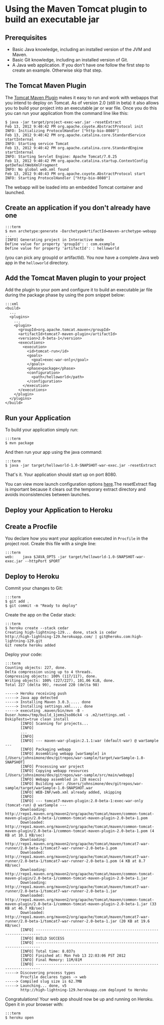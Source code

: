 # Using the Maven Tomcat plugin to build an executable jar

## Prerequisites

* Basic Java knowledge, including an installed version of the JVM and Maven.
* Basic Git knowledge, including an installed version of Git.
* A Java web application. If you don't have one follow the first step to create an example. Otherwise skip that step.

## The Tomcat Maven Plugin

The [Tomcat Maven Plugin](http://tomcat.apache.org/maven-plugin.html) makes it easy to run and work with webapps that you intend to deploy on Tomcat. As of version 2.0 (still in beta) it also allows you to build your project into an executable jar or war file. Once you do this you can run your application from the command line like this:

    $ java -jar target/project-exec-war.jar -resetExtract 
    Feb 13, 2012 9:40:42 PM org.apache.coyote.AbstractProtocol init
    INFO: Initializing ProtocolHandler ["http-bio-8080"]
    Feb 13, 2012 9:40:42 PM org.apache.catalina.core.StandardService startInternal
    INFO: Starting service Tomcat
    Feb 13, 2012 9:40:42 PM org.apache.catalina.core.StandardEngine startInternal
    INFO: Starting Servlet Engine: Apache Tomcat/7.0.25
    Feb 13, 2012 9:40:42 PM org.apache.catalina.startup.ContextConfig getDefaultWebXmlFragment
    INFO: No global web.xml found
    Feb 13, 2012 9:40:43 PM org.apache.coyote.AbstractProtocol start
    INFO: Starting ProtocolHandler ["http-bio-8080"]

The webapp will be loaded into an embedded Tomcat container and launched.

## Create an application if you don't already have one

    :::term
    $ mvn archetype:generate -DarchetypeArtifactId=maven-archetype-webapp
    ...
    [INFO] Generating project in Interactive mode
    Define value for property 'groupId': : com.example
    Define value for property 'artifactId': : helloworld
    
(you can pick any groupId or artifactId). You now have a complete Java web app in the `helloworld` directory.

## Add the Tomcat Maven plugin to your project

Add the plugin to your pom and configure it to build an executable jar file during the package phase by using the pom snippet below:

    :::xml
    <build>
      ...
      <plugins>
        ...    
        <plugin>
          <groupId>org.apache.tomcat.maven</groupId>
          <artifactId>tomcat7-maven-plugin</artifactId>
          <version>2.0-beta-1</version>
          <executions>
            <execution>
              <id>tomcat-run</id>
              <goals>
                <goal>exec-war-only</goal>
              </goals>
              <phase>package</phase>
              <configuration>
                <path>/helloworld</path>
              </configuration>
            </execution>
          </executions>
        </plugin>        
      </plugins>
    </build>

## Run your Application

To build your application simply run:

    :::term
    $ mvn package

And then run your app using the java command:

    :::term
    $ java -jar target/helloworld-1.0-SNAPSHOT-war-exec.jar -resetExtract 

That's it. Your application should start up on port 8080.

You can view more launch configuration options [here](http://tomcat.apache.org/maven-plugin-2.0-beta-1/executable-war-jar.html).The resetExtract flag is important because it clears out the temporary extract directory and avoids inconsistencies between launches.

## Deploy your Application to Heroku

## Create a Procfile

You declare how you want your application executed in `Procfile` in the project root. Create this file with a single line:

    :::term
    web:    java $JAVA_OPTS -jar target/helloworld-1.0-SNAPSHOT-war-exec.jar --httpPort $PORT

## Deploy to Heroku

Commit your changes to Git:

    :::term
    $ git add .
    $ git commit -m "Ready to deploy"

Create the app on the Cedar stack:

    :::term
    $ heroku create --stack cedar
    Creating high-lightning-129... done, stack is cedar
    http://high-lightning-129.herokuapp.com/ | git@heroku.com:high-lightning-129.git
    Git remote heroku added

Deploy your code:

    :::term
    Counting objects: 227, done.
    Delta compression using up to 4 threads.
    Compressing objects: 100% (117/117), done.
    Writing objects: 100% (227/227), 101.06 KiB, done.
    Total 227 (delta 99), reused 220 (delta 98)

    -----> Heroku receiving push
    -----> Java app detected
    -----> Installing Maven 3.0.3..... done
    -----> Installing settings.xml..... done
    -----> executing .maven/bin/mvn -B -Duser.home=/tmp/build_1jems2so86ck4 -s .m2/settings.xml -DskipTests=true clean install
           [INFO] Scanning for projects...
           [INFO]       
           ...
           [INFO] 
           [INFO] --- maven-war-plugin:2.1.1:war (default-war) @ warSample ---
           [INFO] Packaging webapp
           [INFO] Assembling webapp [warSample] in [/Users/johnsimone/dev/gitrepos/war-sample/target/warSample-1.0-SNAPSHOT]
           [INFO] Processing war project
           [INFO] Copying webapp resources [/Users/johnsimone/dev/gitrepos/war-sample/src/main/webapp]
           [INFO] Webapp assembled in [28 msecs]
           [INFO] Building war: /Users/johnsimone/dev/gitrepos/war-sample/target/warSample-1.0-SNAPSHOT.war
           [INFO] WEB-INF/web.xml already added, skipping
           [INFO] 
           [INFO] --- tomcat7-maven-plugin:2.0-beta-1:exec-war-only (tomcat-run) @ warSample ---
           Downloading: http://repo1.maven.org/maven2/org/apache/tomcat/maven/common-tomcat-maven-plugin/2.0-beta-1/common-tomcat-maven-plugin-2.0-beta-1.pom
           Downloaded: http://repo1.maven.org/maven2/org/apache/tomcat/maven/common-tomcat-maven-plugin/2.0-beta-1/common-tomcat-maven-plugin-2.0-beta-1.pom (4 KB at 10.1 KB/sec)
           Downloading: http://repo1.maven.org/maven2/org/apache/tomcat/maven/tomcat7-war-runner/2.0-beta-1/tomcat7-war-runner-2.0-beta-1.pom
           Downloaded: http://repo1.maven.org/maven2/org/apache/tomcat/maven/tomcat7-war-runner/2.0-beta-1/tomcat7-war-runner-2.0-beta-1.pom (4 KB at 8.7 KB/sec)
           Downloading: http://repo1.maven.org/maven2/org/apache/tomcat/maven/common-tomcat-maven-plugin/2.0-beta-1/common-tomcat-maven-plugin-2.0-beta-1.jar
           Downloading: http://repo1.maven.org/maven2/org/apache/tomcat/maven/tomcat7-war-runner/2.0-beta-1/tomcat7-war-runner-2.0-beta-1.jar
           Downloaded: http://repo1.maven.org/maven2/org/apache/tomcat/maven/common-tomcat-maven-plugin/2.0-beta-1/common-tomcat-maven-plugin-2.0-beta-1.jar (33 KB at 46.7 KB/sec)
           Downloaded: http://repo1.maven.org/maven2/org/apache/tomcat/maven/tomcat7-war-runner/2.0-beta-1/tomcat7-war-runner-2.0-beta-1.jar (20 KB at 19.6 KB/sec)
           [INFO] ------------------------------------------------------------------------
           [INFO] BUILD SUCCESS
           [INFO] ------------------------------------------------------------------------
           [INFO] Total time: 8.037s
           [INFO] Finished at: Mon Feb 13 22:03:06 PST 2012
           [INFO] Final Memory: 11M/81M
           [INFO] ------------------------------------------------------------------------
    -----> Discovering process types
           Procfile declares types -> web
    -----> Compiled slug size is 62.7MB
    -----> Launching... done, v5
           http://high-lightning-129.herokuapp.com deployed to Heroku

Congratulations! Your web app should now be up and running on Heroku. Open it in your browser with:

    :::term  
    $ heroku open
